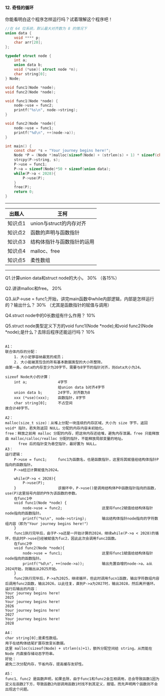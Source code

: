 #### 12. 奇怪的循环

你能看明白这个程序怎样运行吗？试着理解这个程序吧！

```c
//在 64 位系统，默认最大对齐数为 8 的情况下
union data {
    void **** p;
    char arr[20];
};

typedef struct node {
    int a;
    union data b;
    void (*use)( struct node *n);
    char string[0];
} Node;

void func1(Node *node);
void func2(Node *node);

void func1(Node *node) {
    node->use = func2;
    printf("%s\n", node->string);
}

void func2(Node *node){
    node->use = func1;
    printf("%d\n", ++(node->a));
}

int main() {
    const char *s = "Your journey begins here!";
    Node *P = (Node *)malloc(sizeof(Node) + (strlen(s) + 1) * sizeof(char));
    strcpy(P->string, s);
    P->use = func1;
    P->a = sizeof(Node)*50 + sizeof(union data);
    while(P->a < 2028){
        P->use(P);
    }
    free(P);
    return 0;
}
```

------

| **出题人** | **王柯**   |
| ---------- | ------------ |
| 知识点1    | union与struct的内存对齐 |
| 知识点2    | 函数的声明与函数指针 |
| 知识点3    | 结构体指针与函数指针的运用 |
| 知识点4    | malloc、free |
| 知识点5    | 柔性数组 |

------

Q1.计算union data和struct node的大小。 30% （各15%）

Q2.讲讲malloc和free。 20%

Q3.从P->use = func1;开始，讲完main函数中while内部逻辑，内部是怎样运行的？输出什么？ 30% （尤其是函数指针的赋值与调用）

Q4.struct node中的0长数组有什么作用？ 10%

Q5.struct node类型定义下方的void func1(Node *node);和void func2(Node *node);是什么？去除后程序还能运行吗？ 10%

```

A1：
联合体内存的分配：
    1. 大小足够容纳最宽的成员；
    2. 大小能被其包含的所有基本数据类型的大小所整除。
由第一条，data的内存至少为20字节，需要与8字节的指针对齐，则data大小为24。

sizeof Node大小的计算：
    int a;              4字节
                        给union data b对齐4字节
    union data b;       24字节，对齐数为8
    xxx (*use)(xxx);    函数指针，8字节
    char string[0];     不占空间
故合计40字节。

A2：
malloc(size_t size)：从堆上分配一块连续的内存区域，大小为 size 字节，返回 void* 指针。若失败返回 NULL。分配的内存内容未初始化。
free：释放之前用 malloc 分配的内存，把这块内存还给堆，避免内存泄漏。free 只能释放由 malloc/calloc/realloc 分配的指针，不能释放局部变量的地址。
      free 后的指针变为悬空指针，最好置为 NULL。
A3：
运行逻辑：
    P->use = func1;     func1为函数名，也是函数指针，这里将其赋值给结构体指针P指向的函数指针。
    P->a经过计算赋值为2024。
    
    while(P->a < 2028){
        P->use(P);
    }                   该循环中，P->use()是调用结构体P中函数指针指向的函数，use(P)这里括号内部的P作为该函数的参数。
    在func1中
    void func1(Node *node) {
        node->use = func2;                  这里将func2赋值给结构体指针node指向的函数指针。
        printf("%s\n", node->string);       输出结构体指针node指向的字符数组内容（即为"Your journey begins here!"）
    }
    func1执行完毕后，由于P->a还是一开始计算的2024，继续while(P->a < 2028)的循环，但此时P->use已经被赋值为fuc2，因此此次会调用func2函数。
    在func2中
    void func2(Node *node){
        node->use = func1;                  这里将func1赋值给结构体指针node指向的函数指针。
        printf("%d\n", ++(node->a));        输出先置自增的node->a，a从2024开始，则输出从2025开始。
    }
    func2执行完毕后，P->a为2025，继续循环，但此时调用fucn1函数，输出字符数组内容后调用func2函数，输出2026，以此往复，直到P->a为2027时，输出2028，然后离开循环。
运行后输出的内容：
Your journey begins here!
2025
Your journey begins here!
2026
Your journey begins here!
2027
Your journey begins here!
2028

A4：
char string[0];是柔性数组。
用于在结构体结尾扩展存放变长数据。
这里 malloc(sizeof(Node) + strlen(s)+1)，额外分配空间给 string，从而能在 Node 内直接存储动态字符串。
好处：
避免二次分配内存，节省内存，提高缓存友好性。

A5：
func1、func2 是函数声明，如果去除，由于func1和func2会互相调用，总会导致函数1因为定义在函数2下方，导致函数2内部调用函数1时找不到其定义，报错。而先声明两个函数则不会出现这个问题。